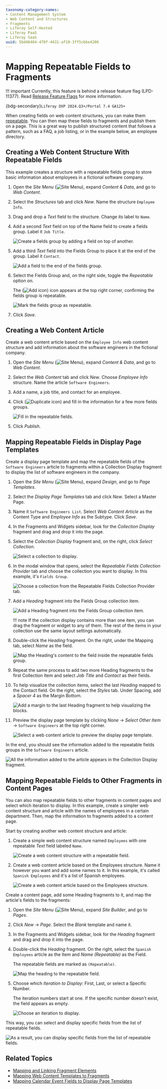 ```yaml
---
taxonomy-category-names:
- Content Management System
- Web Content and Structures
- Fragments
- Liferay Self-Hosted
- Liferay PaaS
- Liferay SaaS
uuid: 5bd46464-470f-4431-af10-3ff5cbbe4206
---
```


# Mapping Repeatable Fields to Fragments

!!! important
    Currently, this feature is behind a release feature flag (LPD-11377). Read [Release Feature Flags](../../../system-administration/configuring-liferay/feature-flags.md#release-feature-flags) for more information.

{bdg-secondary}`Liferay DXP 2024.Q3+/Portal 7.4 GA125+`

When creating fields on web content structures, you can make them [repeatable](../../../content-authoring-and-management/web-content/web-content-structures/configuring-structure-fields.md#configurable-settings). You can then map these fields to fragments and publish them on a page. This is a great way to publish structured content that follows a pattern, such as a FAQ, a job listing, or in the example below, an employee directory.

## Creating a Web Content Structure With Repeatable Fields

This example creates a structure with a repeatable fields group to store basic information about employees in a fictional software company.

1. Open the *Site Menu* (![Site Menu](../../../images/icon-product-menu.png)), expand *Content & Data*, and go to *Web Content*.

1. Select the *Structures* tab and click *New*. Name the structure `Employee Info`.

1. Drag and drop a *Text* field to the structure. Change its label to `Name`.

1. Add a second *Text* field on top of the Name field to create a fields group. Label it `Job Title`.

   ![Create a fields group by adding a field on top of another.](./mapping-repeatable-fields-to-fragments/images/01.png)

1. Add a third *Text* field into the Fields Group to place it at the end of the group. Label it `Contact`.

   ![Add a field to the end of the fields group.](./mapping-repeatable-fields-to-fragments/images/02.png)

1. Select the Fields Group and, on the right side, toggle the *Repeatable* option on.

   The (![Add icon](../../../images/icon-add-setting.png)) icon appears at the top right corner, confirming the fields group is repeatable.

   ![Mark the fields group as repeatable.](./mapping-repeatable-fields-to-fragments/images/03.png)

1. Click *Save*.

## Creating a Web Content Article

Create a web content article based on the `Employee Info` web content structure and add information about the software engineers in the fictional company.

1. Open the *Site Menu* (![Site Menu](../../../images/icon-product-menu.png)), expand *Content & Data*, and go to *Web Content*.

1. Select the *Web Content* tab and click *New*. Choose *Employee Info* structure. Name the article `Software Engineers`.

1. Add a name, a job title, and contact for an employee.

1. Click (![Duplicate icon](../../../images/icon-add-setting.png)) and fill in the information for a few more fields groups.

   ![Fill in the repeatable fields.](./mapping-repeatable-fields-to-fragments/images/04.png)

1. Click *Publish*.

## Mapping Repeatable Fields in Display Page Templates

Create a display page template and map the repeatable fields of the `Software Engineers` article to fragments within a Collection Display fragment to display the list of software engineers in the company.

1. Open the *Site Menu* (![Site Menu](../../../images/icon-product-menu.png)), expand *Design*, and go to *Page Templates*.

1. Select the *Display Page Templates* tab and click *New*. Select a Master Page.

1. Name it `Software Engineers List`. Select *Web Content Article* as the Content Type and *Employee Info* as the Subtype. Click *Save*.

1. In the Fragments and Widgets sidebar, look for the *Collection Display* fragment and drag and drop it into the page.

1. Select the *Collection Display* fragment and, on the right, click *Select Collection*.

   ![Select a collection to display.](./mapping-repeatable-fields-to-fragments/images/05.png)

1. In the modal window that opens, select the *Repeatable Fields Collection Provider* tab and choose the collection you want to display. In this example, it's `Fields Group`.

   ![Choose a collection from the Repeatable Fields Collection Provider tab.](./mapping-repeatable-fields-to-fragments/images/06.png)

1. Add a *Heading* fragment into the Fields Group collection item.

   ![Add a Heading fragment into the Fields Group collection item.](./mapping-repeatable-fields-to-fragments/images/07.png)

   !!! note
       If the collection display contains more than one item, you can drag the fragment or widget to any of them. The rest of the items in your collection use the same layout settings automatically.

1. Double-click the *Heading* fragment. On the right, under the Mapping tab, select *Name* as the field.

   ![Map the Heading's content to the field inside the repeatable fields group.](./mapping-repeatable-fields-to-fragments/images/08.png)

1. Repeat the same process to add two more Heading fragments to the first Collection Item and select *Job Title* and *Contact* as their fields.

1. To help visualize the collection items, select the last *Heading* mapped to the Contact field. On the right, select the *Styles* tab. Under Spacing, add a *Spacer 4* as the Margin Bottom.

   ![Add a margin to the last Heading fragment to help visualizing the blocks.](./mapping-repeatable-fields-to-fragments/images/09.png)

1. Preview the display page template by clicking *None* &rarr; *Select Other Item* &rarr; `Software Engineers` at the top right corner.

   ![Select a web content article to preview the display page template.](./mapping-repeatable-fields-to-fragments/images/10.png)

In the end, you should see the information added to the repeatable fields groups in the `Software Engineers` article.

![All the information added to the article appears in the Collection Display fragment.](./mapping-repeatable-fields-to-fragments/images/11.png)

## Mapping Repeatable Fields to Other Fragments in Content Pages

You can also map repeatable fields to other fragments in content pages and select which iteration to display. In this example, create a simpler web content structure and article with the names of employees in a certain department. Then, map the information to fragments added to a content page.

Start by creating another web content structure and article:

1. Create a simple web content structure named `Employees` with one repeatable *Text* field labeled `Name`.

   ![Create a web content structure with a repeatable field.](./mapping-repeatable-fields-to-fragments/images/12.png)

1. Create a web content article based on the Employees structure. Name it however you want and add some names to it. In this example, it's called `Spanish Employees` and it's a list of Spanish employees.

   ![Create a web content article based on the Employees structure.](./mapping-repeatable-fields-to-fragments/images/13.png)

Create a content page, add some Heading fragments to it, and map the article's fields to the fragments:

1. Open the *Site Menu* (![Site Menu](../../../images/icon-product-menu.png)), expand *Site Builder*, and go to *Pages*.

1. Click *New* &rarr; *Page*. Select the *Blank* template and name it.

1. In the Fragments and Widgets sidebar, look for the *Heading* fragment and drag and drop it into the page.

1. Double-click the *Heading* fragment. On the right, select the `Spanish Employees` article as the Item and *Name (Repeatable)* as the Field.

   The repeatable fields are marked as `(Repeatable)`.

   ![Map the heading to the repeatable field.](./mapping-repeatable-fields-to-fragments/images/14.png)

1. Choose which *Iteration to Display*: First, Last, or select a Specific Number.

   The iteration numbers start at one. If the specific number doesn't exist, the field appears as empty.

   ![Choose an iteration to display.](./mapping-repeatable-fields-to-fragments/images/15.png)

This way, you can select and display specific fields from the list of repeatable fields.

![As a result, you can display specific fields from the list of repeatable fields.](./mapping-repeatable-fields-to-fragments/images/16.png)

## Related Topics

- [Mapping and Linking Fragment Elements](../../../site-building/creating-pages/page-fragments-and-widgets/using-fragments/mapping-and-linking-fragment-elements.md)
- [Mapping Web Content Templates to Fragments](../web-content-templates/mapping-web-content-templates-to-fragments.md)
- [Mapping Calendar Event Fields to Display Page Templates](../../../collaboration-and-social/calendar/mapping-calendar-event-fields-to-display-page-templates.md)

